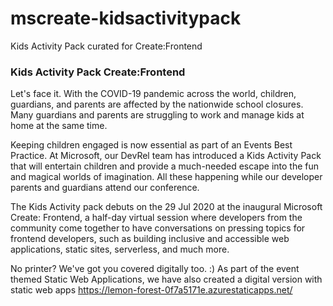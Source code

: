 # mscreate-kidsactivitypack
Kids Activity Pack curated for Create:Frontend 

### Kids Activity Pack Create:Frontend 
  
Let's face it. With the COVID-19 pandemic across the world, children, guardians, and parents are affected by the nationwide school closures. Many guardians and parents are struggling to work and manage kids at home at the same time.

Keeping children engaged is now essential as part of an Events Best Practice. At Microsoft, our DevRel team has introduced a Kids Activity Pack that will entertain children and provide a much-needed escape into the fun and magical worlds of imagination. All these happening while our developer parents and guardians attend our conference.

The Kids Activity pack debuts on the 29 Jul 2020 at the inaugural Microsoft Create: Frontend, a half-day virtual session where developers from the community come together to have conversations on pressing topics for frontend developers, such as building inclusive and accessible web applications, static sites, serverless, and much more.

No printer? We've got you covered digitally too. :)
As part of the event themed Static Web Applications, we have also created a digital version with static web apps https://lemon-forest-0f7a5171e.azurestaticapps.net/
